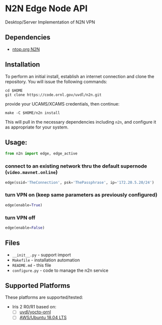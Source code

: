 # N2N Edge Node API
Desktop/Server Implementation of N2N VPN

## Dependencies

 * [ntop.org N2N](https://www.ntop.org/products/n2n/)

## Installation

To perform an initial install, establish an internet connection and clone the repository.
You will issue the following commands:
```
cd $HOME
git clone https://code.ornl.gov/uvdl/n2n.git
```

provide your UCAMS/XCAMS credentials, then continue:
```
make -C $HOME/n2n install
```

This will pull in the necessary dependencies including `n2n`, and configure it
as appropriate for your system.

## Usage:

```python
from n2n import edge, edge_active
```

### connect to an existing network thru the default supernode (`video.mavnet.online`)
```python
edge(ssid='TheConnection', psk='ThePassphrase', ip='172.20.5.20/24')
```

### turn VPN on (keep same parameters as previously configured)
```python
edge(enable=True)
```

### turn VPN off
```python
edge(enable=False)
```


## Files

 * `__init__.py` - support import
 * `Makefile` - installation automation
 * `README.md` - this file
 * `configure.py` - code to manage the n2n service

## Supported Platforms
These platforms are supported/tested:

 * Iris 2 R0/R1 based on:
   - [ ] [uvdl/yocto-ornl](https://github.com/uvdl/yocto-ornl/tree/develop)
   - [ ] [AWS/Ubuntu 18.04 LTS](https://code.ornl.gov/uvdl/general/tree/master/Devices/AWS)
